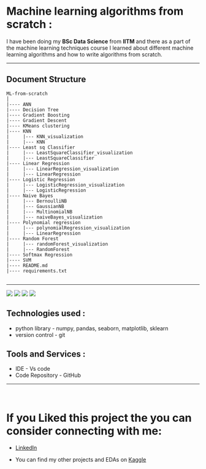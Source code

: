 # Machine learning algorithms from scratch : 

I have been doing my **BSc Data Science** from **IITM** and there as a part of the machine learning techniques course I learned about different machine learning algorithms and how to write algorithms from scratch.

------------------------------- 

## Document Structure 

```
ML-from-scratch 
│
|---- ANN
|---- Decision Tree 
|---- Gradient Boosting
|---- Gradient Descent
|---- KMeans clustering 
|---- KNN 
|     |--- KNN_visualization 
|     |--- KNN
|---- Least sq Classifier
|     |--- LeastSquareClassifier_visualization 
|     |--- LeastSquareClassifier
|---- Linear Regression
|     |--- LinearRegression_visualization 
|     |--- LinearRegression
|---- Logistic Regression
|     |--- LogisticRegression_visualization 
|     |--- LogisticRegression
|---- Naive Bayes
|     |--- BernoulliNB
|     |--- GaussianNB
|     |--- MultinomialNB
|     |--- naiveBayes_visualization
|---- Polynomial regression
|     |--- polynomialRegression_visualization 
|     |--- LinearRegression
|---- Random Forest
|     |--- randomForest_visualization 
|     |--- RandomForest
|---- Softmax Regression
|---- SVM
|---- README.md
|---- requirements.txt


```
---------------------
<p align="left">
    <img src="https://img.shields.io/badge/python%20-%2314354C.svg?&style=for-the-badge&logo=python&logoColor=white"/>
    <img src="https://img.shields.io/badge/pandas-%23150458.svg?style=for-the-badge&logo=pandas&logoColor=white">
    <img src="https://img.shields.io/badge/numpy-%23F7931E.svg?style=for-the-badge&logo=numpy&logoColor=white">
    <img src="https://img.shields.io/badge/vscode-%23190458.svg?style=for-the-badge&logo=visualstudio&logoColor=white">
</p>

## Technologies used : 

* python library - numpy, pandas, seaborn, matplotlib, sklearn 
* version control - git 

## Tools and Services : 
* IDE - Vs code 
* Code Repository - GitHub

-----------------------
<br>

# If you Liked this project the you can consider connecting with me:
* [LinkedIn](https://www.linkedin.com/in/soumyadip-ghorai/) 

* You can find my other projects and EDAs on [Kaggle](https://www.kaggle.com/soumyadipghorai)
